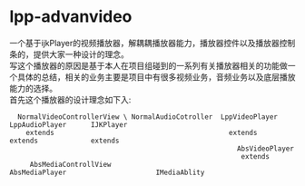 # lpp-advanvideo
一个基于ijkPlayer的视频播放器，解耦耦播放器能力，播放器控件以及播放器控制条的，提供大家一种设计的理念。<br>
写这个播放器的原因是基于本人在项目组碰到的一系列有关播放器相关的功能做一个具体的总结，相关的业务主要是项目中有很多视频业务，音频业务以及底层播放能力的选择。<br>
首先这个播放器的设计理念如下入:<br>
```
  NormalVideoControllerView \ NormalAudioCotroller  LppVideoPlayer      LppAudioPlayer      IJKPlayer
    extends                                           extends             extends             extends
                                                        AbsVideoPlayer
                                                         extends
     AbsMediaControllView                                  AbsMediaPlayer                      IMediaAblity
```
